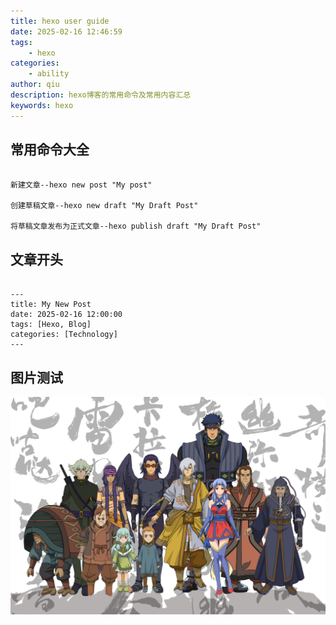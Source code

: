 ```yaml
---
title: hexo user guide
date: 2025-02-16 12:46:59
tags: 
    - hexo
categories: 
    - ability
author: qiu
description: hexo博客的常用命令及常用内容汇总
keywords: hexo 
---
```


## 常用命令大全

```

新建文章--hexo new post "My post"

创建草稿文章--hexo new draft "My Draft Post"

将草稿文章发布为正式文章--hexo publish draft "My Draft Post"

```

## 文章开头

```

---
title: My New Post
date: 2025-02-16 12:00:00
tags: [Hexo, Blog]
categories: [Technology]
---

```

## 图片测试

![十二妖](../Annex/images/十二妖.jpg)